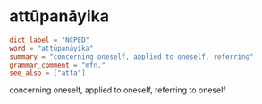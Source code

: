 # attūpanāyika

``` toml
dict_label = "NCPED"
word = "attūpanāyika"
summary = "concerning oneself, applied to oneself, referring"
grammar_comment = "mfn."
see_also = ["atta"]
```

concerning oneself, applied to oneself, referring to oneself

